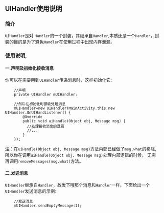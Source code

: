 ## UIHandler使用说明

### 简介
`UIHandler`是对 `Handler`的一个封装，其继承自`Handler`,本质还是一个`Handler`，封装的目的是为了避免`Handler`在使用过程中出现内存泄漏。

### 使用说明,
#### 一.声明及初始化接收消息
你可以在需要用到`UIHandler`传递消息时，这样初始化它:
```
    //声明
    private UIHandler mUIHandler;
    
    //然后在初始化时接收处理消息
    mUIHandler=new UIHandler(MainActivity.this,new UIHandler.OnUIHandListener() {
        @Override
        public void uiHandle(Object obj, Message msg) {
          //处理接收消息的逻辑
          //...
        }
    });
```
注：在`uiHandle(Object obj, Message msg)`方法内部已经做了`msg.what`的移除,所以你在调用`uiHandle(Object obj, Message msg)`处理内部逻辑的时候，
无需再调用`removeMessages(msg.what)`方法。
#### 二.发送消息
`UIHandler`继承自`Handler`，故发下哦那个消息和`Handler`一样。下面给出一个`UIHandler`发送消息的示例:
```
    //发送消息
    mUIHandler.sendEmptyMessage(1);
```
